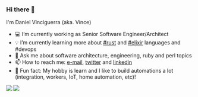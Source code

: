 ### Hi there 👋

<!--
**dvinciguerra/dvinciguerra** is a ✨ _special_ ✨ repository because its `README.md` (this file) appears on your GitHub profile.

Here are some ideas to get you started:

- 🔭 I’m currently working on ...
- 🌱 I’m currently learning ...
- 👯 I’m looking to collaborate on ...
- 🤔 I’m looking for help with ...
- 💬 Ask me about ...
- 📫 How to reach me: ...
- 😄 Pronouns: ...
- ⚡ Fun fact: ...
-->

I'm Daniel Vinciguerra (aka. Vince)

- 💻 I’m currently working as Senior Software Engineer/Architect
- 💡 I’m currently learning more about [#rust](https://github.com/rust-lang/rust) and [#elixir](https://github.com/elixir-lang/elixir) languages and #devops
- 💬 Ask me about software architecture, engineering, ruby and perl topics
- 📫 How to reach me: [e-mail](mailto:daniel.vinciguerra+github@bivee.com.br), [twitter](https://twitter.com/dvinciguerra) and [linkedin](https://linkedin.com/in/dvinciguerra)
- 🤪 Fun fact: My hobby is learn and I like to build automations a lot (integration, workers, IoT, home automation, etc)!

<a href="https://github.com/anuraghazra/github-readme-stats">
  <img align="left" src="https://github-readme-stats.vercel.app/api?username=dvinciguerra&count_private=true&show_icons=true&card_width=600&theme=buefy" />
</a>
<a href="https://github.com/anuraghazra/github-readme-stats">
  <img align="left" src="https://github-readme-stats.vercel.app/api/top-langs/?username=dvinciguerra&hide=css,html&theme=buefy" />
</a>
